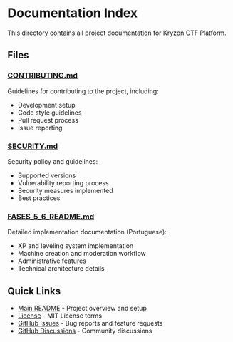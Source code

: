 # Documentation Index

This directory contains all project documentation for Kryzon CTF Platform.

## Files

### [CONTRIBUTING.md](CONTRIBUTING.md)
Guidelines for contributing to the project, including:
- Development setup
- Code style guidelines
- Pull request process
- Issue reporting

### [SECURITY.md](SECURITY.md)
Security policy and guidelines:
- Supported versions
- Vulnerability reporting process
- Security measures implemented
- Best practices

### [FASES_5_6_README.md](FASES_5_6_README.md)
Detailed implementation documentation (Portuguese):
- XP and leveling system implementation
- Machine creation and moderation workflow
- Administrative features
- Technical architecture details

## Quick Links

- [Main README](../README.md) - Project overview and setup
- [License](../LICENSE) - MIT License terms
- [GitHub Issues](https://github.com/dionebr/kryzon/issues) - Bug reports and feature requests
- [GitHub Discussions](https://github.com/dionebr/kryzon/discussions) - Community discussions